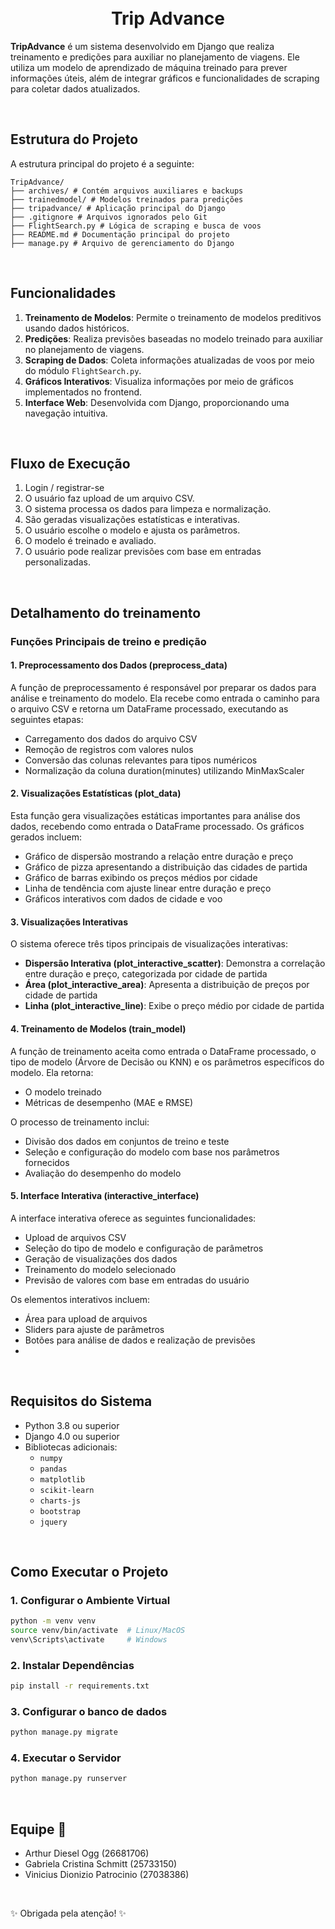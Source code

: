 <h1 align="center">
  <br>Trip Advance</h1>

**TripAdvance** é um sistema desenvolvido em Django que realiza treinamento e predições para auxiliar no planejamento de viagens. Ele utiliza um modelo de aprendizado de máquina treinado para prever informações úteis, além de integrar gráficos e funcionalidades de scraping para coletar dados atualizados.

<br>

## Estrutura do Projeto
A estrutura principal do projeto é a seguinte:

```
TripAdvance/ 
├── archives/ # Contém arquivos auxiliares e backups 
├── trainedmodel/ # Modelos treinados para predições 
├── tripadvance/ # Aplicação principal do Django 
├── .gitignore # Arquivos ignorados pelo Git 
├── FlightSearch.py # Lógica de scraping e busca de voos 
├── README.md # Documentação principal do projeto 
├── manage.py # Arquivo de gerenciamento do Django
```

<br>

## Funcionalidades
1. **Treinamento de Modelos**: Permite o treinamento de modelos preditivos usando dados históricos.
2. **Predições**: Realiza previsões baseadas no modelo treinado para auxiliar no planejamento de viagens.
3. **Scraping de Dados**: Coleta informações atualizadas de voos por meio do módulo `FlightSearch.py`.
4. **Gráficos Interativos**: Visualiza informações por meio de gráficos implementados no frontend.
5. **Interface Web**: Desenvolvida com Django, proporcionando uma navegação intuitiva.

<br>

## Fluxo de Execução

1. Login / registrar-se
2. O usuário faz upload de um arquivo CSV.
3. O sistema processa os dados para limpeza e normalização.
4. São geradas visualizações estatísticas e interativas.
5. O usuário escolhe o modelo e ajusta os parâmetros.
6. O modelo é treinado e avaliado.
7. O usuário pode realizar previsões com base em entradas personalizadas.

<br>

## Detalhamento do treinamento

### Funções Principais de treino e predição
#### 1. Preprocessamento dos Dados (preprocess_data)
A função de preprocessamento é responsável por preparar os dados para análise e treinamento do modelo. Ela recebe como entrada o caminho para o arquivo CSV e retorna um DataFrame processado, executando as seguintes etapas:
- Carregamento dos dados do arquivo CSV
- Remoção de registros com valores nulos
- Conversão das colunas relevantes para tipos numéricos
- Normalização da coluna duration(minutes) utilizando MinMaxScaler

#### 2. Visualizações Estatísticas (plot_data)
Esta função gera visualizações estáticas importantes para análise dos dados, recebendo como entrada o DataFrame processado. Os gráficos gerados incluem:
- Gráfico de dispersão mostrando a relação entre duração e preço
- Gráfico de pizza apresentando a distribuição das cidades de partida
- Gráfico de barras exibindo os preços médios por cidade
- Linha de tendência com ajuste linear entre duração e preço
- Gráficos interativos com dados de cidade e voo

#### 3. Visualizações Interativas
O sistema oferece três tipos principais de visualizações interativas:
- **Dispersão Interativa (plot_interactive_scatter)**: Demonstra a correlação entre duração e preço, categorizada por cidade de partida
- **Área (plot_interactive_area)**: Apresenta a distribuição de preços por cidade de partida
- **Linha (plot_interactive_line)**: Exibe o preço médio por cidade de partida

#### 4. Treinamento de Modelos (train_model)
A função de treinamento aceita como entrada o DataFrame processado, o tipo de modelo (Árvore de Decisão ou KNN) e os parâmetros específicos do modelo. Ela retorna:
- O modelo treinado
- Métricas de desempenho (MAE e RMSE)

O processo de treinamento inclui:
- Divisão dos dados em conjuntos de treino e teste
- Seleção e configuração do modelo com base nos parâmetros fornecidos
- Avaliação do desempenho do modelo

#### 5. Interface Interativa (interactive_interface)
A interface interativa oferece as seguintes funcionalidades:
- Upload de arquivos CSV
- Seleção do tipo de modelo e configuração de parâmetros
- Geração de visualizações dos dados
- Treinamento do modelo selecionado
- Previsão de valores com base em entradas do usuário

Os elementos interativos incluem:
- Área para upload de arquivos
- Sliders para ajuste de parâmetros
- Botões para análise de dados e realização de previsões
- 
<br>

## Requisitos do Sistema
- Python 3.8 ou superior
- Django 4.0 ou superior
- Bibliotecas adicionais:
  - `numpy`
  - `pandas`
  - `matplotlib`
  - `scikit-learn`
  - `charts-js`
  - `bootstrap`
  - `jquery`

<br>


## Como Executar o Projeto

### 1. Configurar o Ambiente Virtual
```bash
python -m venv venv
source venv/bin/activate  # Linux/MacOS
venv\Scripts\activate     # Windows
```

### 2. Instalar Dependências
```bash
pip install -r requirements.txt
```

### 3. Configurar o banco de dados
```bash
python manage.py migrate
```

### 4. Executar o Servidor
```bash
python manage.py runserver
```


 <br>

<h2 align="left" >Equipe 🧠</h2>

- Arthur Diesel Ogg (26681706)
- Gabriela Cristina Schmitt (25733150)
- Vinicius Dionizio Patrocinio (27038386)

<br>

✨ Obrigada pela atenção! ✨
